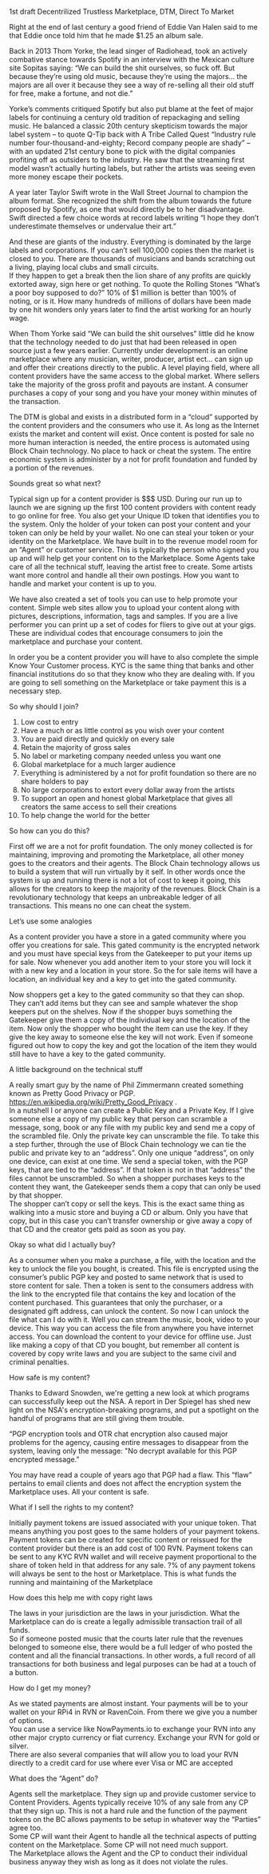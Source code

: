 1st draft        Decentrilized Trustless Marketplace, DTM, Direct To Market

Right at the end of last century a good friend of Eddie Van Halen said to me that Eddie once told him that he made $1.25 an album sale.

Back in 2013 Thom Yorke, the lead singer of Radiohead, took an actively combative stance towards Spotify in an interview with the Mexican 
culture site Sopitas saying: “We can build the shit ourselves, so fuck off. But because they’re using old music, because they’re using 
the majors… the majors are all over it because they see a way of re-selling all their old stuff for free, make a fortune, and not die.”

Yorke’s comments critiqued Spotify but also put blame at the feet of major labels for continuing a century old tradition of repackaging 
and selling music. He balanced a classic 20th century skepticism towards the major label system – to quote Q-Tip back with A Tribe Called 
Quest “Industry rule number four-thousand-and-eighty; Record company people are shady” – with an updated 21st century bone to pick with 
the digital companies profiting off as outsiders to the industry. He saw that the streaming first model wasn’t actually hurting labels, 
but rather the artists was seeing even more money escape their pockets.

A year later Taylor Swift wrote in the Wall Street Journal to champion the album format.  She recognized the shift from the album towards 
the future proposed by Spotify, as one that would directly be to her disadvantage. Swift directed a few choice words at record labels writing 
“I hope they don’t underestimate themselves or undervalue their art.”

And these are giants of the industry.  Everything is dominated by the large labels and corporations. If you can’t sell 100,000 copies then 
the market is closed to you.  There are thousands of musicians and bands scratching out a living, playing local clubs and small circuits.  
If they happen to get a break then the lion share of any profits are quickly extorted away, sign here or get nothing.  To quote the Rolling 
Stones “What’s a poor boy supposed to do?”  10% of $1 million is better than 100% of noting, or is it.   How many hundreds of millions of 
dollars have been made by one hit wonders only years later to find the artist working for an hourly wage.

When Thom Yorke said “We can build the shit ourselves” little did he know that the technology needed to do just that had been released in 
open source just a few years earlier.   Currently under development is an online marketplace where any musician, writer, producer, artist 
ect... can sign up and offer their creations directly to the public.  A level playing field, where all content providers have the same access 
to the global market.  Where sellers take the majority of the gross profit and payouts are instant.  A consumer purchases a copy of your 
song and you have your money within minutes of the transaction.  

The DTM is global and exists in a distributed form in a “cloud” supported by the content providers and the consumers who use it.  As long as 
the Internet exists the market and content will exist.   Once content is posted for sale no more human interaction is needed, the entire process 
is automated using Block Chain technology.  No place to hack or cheat the system.  The entire economic system is administer by a not for profit 
foundation and funded by a portion of the revenues.

Sounds great so what next?

Typical sign up for a content provider is $$$ USD.  During our run up to launch we are signing up the first 100 content providers with content 
ready to go online for free.   You also get your Unique ID token that identifies you to the system.  Only the holder of your token can post your 
content and your token can only be held by your wallet.  No one can steal your token or your identity on the Marketplace.   We have built in to 
the revenue model room for an “Agent” or customer service.  This is typically the person who signed you up and will help get your content on to the 
Marketplace.  Some Agents take care of all the technical stuff, leaving the artist free to create.  Some artists want more control and handle 
all their own postings.  How you want to handle and market your content is up to you.  

We have also created a set of tools you can use to help promote your content.  Simple web sites allow you to upload your content along with pictures, 
descriptions, information, tags and samples.  If you are a live performer you can print up a set of codes for fliers to give out at your gigs.  
These are individual codes that encourage consumers to join the marketplace and purchase your content.

In order you be a content provider you will have to also complete the simple Know Your Customer process.  KYC is the same thing that banks and other 
financial institutions do so that they know who they are dealing with.  If you are going to sell something on the Marketplace or take payment this 
is a necessary step.

So why should I join?

1.	Low cost to entry
2.	Have a much or as little control as you wish over your content
3.	You are paid directly and quickly on every sale
4.	Retain the majority of gross sales
5.	No label or marketing company needed unless you want one
6.	Global marketplace for a much larger audience
7.	Everything is administered by a not for profit foundation so there are no share holders to pay
8.	No large corporations to extort every dollar away from the artists 
9.	To support an open and honest global Marketplace that gives all creators the same access to sell their creations
10.	To help change the world for the better

So how can you do this?

First off we are a not for profit foundation.  The only money collected is for maintaining, improving and promoting the Marketplace, all other 
money goes to the creators and their agents.  The Block Chain technology allows us to build a system that will run virtually by it self.  In other 
words once the system is up and running there is not a lot of cost to keep it going, this allows for the creators to keep the majority of the 
revenues.  Block Chain is a revolutionary technology that keeps an unbreakable ledger of all transactions.  This means no one can cheat the system.

Let’s use some analogies

As a content provider you have a store in a gated community where you offer you creations for sale.  This gated community is the encrypted network 
and you must have special keys from the Gatekeeper to put your items up for sale.  Now whenever you add another item to your store you will lock it 
with a new key and a location in your store.  So the for sale items will have a location, an individual key and a key to get into the gated community.  

Now shoppers get a key to the gated community so that they can shop.  They can’t add items but they can see and sample whatever the shop keepers put 
on the shelves.  Now if the shopper buys something the Gatekeeper give them a copy of the individual key and the location of the item.  Now only the 
shopper who bought the item can use the key.  If they give the key away to someone else the key will not work.  Even if someone figured out how to 
copy the key and got the location of the item they would still have to have a key to the gated community. 

A little background on the technical stuff

A really smart guy by the name of Phil Zimmermann created something known as Pretty Good Privacy or PGP. https://en.wikipedia.org/wiki/Pretty_Good_Privacy .  
In a nutshell I or anyone can create a Public Key and a Private Key.  If I give someone else a copy of my public key that person can scramble a message, 
song, book or any file with my public key and send me a copy of the scrambled file.  Only the private key can unscramble the file. To take this a step 
further, through the use of Block Chain technology we can tie the public and private key to an “address”.  Only one unique “address”, on only one device, 
can exist at one time.  We send a special token, with the PGP keys, that are tied to the “address”.  If that token is not in that “address” the files 
cannot be unscrambled.  So when a shopper purchases keys to the content they want, the Gatekeeper sends them a copy that can only be used by that shopper.  
The shopper can’t copy or sell the keys.  This is the exact same thing as walking into a music store and buying a CD or album.  Only you have that copy, 
but in this case you can’t transfer ownership or give away a copy of that CD and the creator gets paid as soon as you pay.

Okay so what did I actually buy?

As a consumer when you make a purchase, a file, with the location and the key to unlock the file you bought, is created.  This file is encrypted using 
the consumer’s public PGP key and posted to same network that is used to store content for sale.  Then a token is sent to the consumers address with the 
link to the encrypted file that contains the key and location of the content purchased.  This guarantees that only the purchaser, or a designated gift 
address, can unlock the content.  So now I can unlock the file what can I do with it.  Well you can stream the music, book, video to your device.  This 
way you can access the file from anywhere you have internet access.  You can download the content to your device for offline use.  Just like making a 
copy of that CD you bought, but remember all content is covered by copy write laws and you are subject to the same civil and criminal penalties.

How safe is my content?

Thanks to Edward Snowden, we're getting a new look at which programs can successfully keep out the NSA. A report in Der Spiegel has shed new light on the 
NSA's encryption-breaking programs, and put a spotlight on the handful of programs that are still giving them trouble.  

“PGP encryption tools and OTR chat encryption also caused major problems for the agency, causing entire messages to disappear from the system, leaving 
only the message: "No decrypt available for this PGP encrypted message."

You may have read a couple of years ago that PGP had a flaw.  This “flaw” pertains to email clients and does not affect the encryption system the 
Marketplace uses.   All your content is safe.

What if I sell the rights to my content?

Initially payment tokens are issued associated with your unique token.  That means anything you post goes to the same holders of your payment tokens.  
Payment tokens can be created for specific content or reissued for the content provider but there is an add cost of 100 RVN.  Payment tokens can be 
sent to any KYC RVN wallet and will receive payment proportional to the share of token held in that address for any sale.  ?% of any payment tokens 
will always be sent to the host or Marketplace.  This is what funds the running and maintaining of the Marketplace

How does this help me with copy right laws

The laws in your jurisdiction are the laws in your jurisdiction.  What the Marketplace can do is create a legally admissible transaction trail of all funds.  
So if someone posted music that the courts later rule that the revenues belonged to someone else, there would be a full ledger of who posted the content 
and all the financial transactions.  In other words, a full record of all transactions for both business and legal purposes can be had at a touch of a button.  

How do I get my money?

As we stated payments are almost instant.  Your payments will be to your wallet on your RPi4 in RVN or RavenCoin.  From there we give you a number of options.  
You can use a service like NowPayments.io to exchange your RVN into any other major crypto currency or fiat currency.  Exchange your RVN for gold or silver.  
There are also several companies that will allow you to load your RVN directly to a credit card for use where ever Visa or MC are accepted

What does the “Agent” do?

Agents sell the marketplace.  They sign up and provide customer service to Content Providers.  Agents typically receive 10% of any sale from any CP that 
they sign up.  This is not a hard rule and the function of the payment tokens on the BC allows payments to be setup in whatever way the “Parties” agree too.  
Some CP will want their Agent to handle all the technical aspects of putting content on the Marketplace.  Some CP will not need much support.  
The Marketplace allows the Agent and the CP to conduct their individual business anyway they wish as long as it does not violate the rules.




